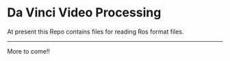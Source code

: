 # Da Vinci Video Processing

At present this Repo contains files for reading Ros format files.


-----------
More to come!!
